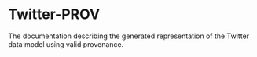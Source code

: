 Twitter-PROV
==============

The documentation describing the generated representation of the Twitter data model using valid provenance.
